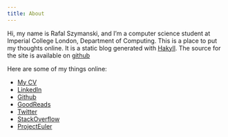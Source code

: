 ```yaml
---
title: About
---
```


Hi, my name is Rafal Szymanski, and I’m a computer science student at Imperial College London, Department of Computing. This is a place to put my thoughts online. It is a static blog generated with [Hakyll][hakyll]. The source for the site is available on [github][github]

Here are some of my things online:

* [My CV](/stuff/cv_rafal_szymanski.pdf)
* [LinkedIn](http://uk.linkedin.com/in/szymanskirafal)
* [Github](http://github.com/radicality)
* [GoodReads](http://www.goodreads.com/user/show/6752954-rafal-szymanski)
* [Twitter](http://twitter.com/rafalszymanski)
* [StackOverflow](http://stackoverflow.com/users/856079/rafal-szymanski)
* [ProjectEuler](http://projecteuler.net/profile/radicality.png)


[hakyll]: http://jaspervdj.be/hakyll/ "Hakyll"
[github]: https://github.com/radicality/rafalio "Github"
